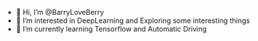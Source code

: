 - 👋 Hi, I’m @BarryLoveBerry
- 👀 I’m interested in DeepLearning and Exploring some interesting things
- 🌱 I’m currently learning Tensorflow and Automatic Driving


<!---
BarryLoveBerry/BarryLoveBerry is a ✨ special ✨ repository because its `README.md` (this file) appears on your GitHub profile.
You can click the Preview link to take a look at your changes.
--->
